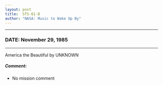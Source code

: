 ```yaml
---
layout: post
title:  STS-61-B
author: "NASA: Music to Wake Up By"
---
```


----
### DATE: November 29, 1985
----
America the Beautiful by UNKNOWN

##### Comment:
* No mission comment
